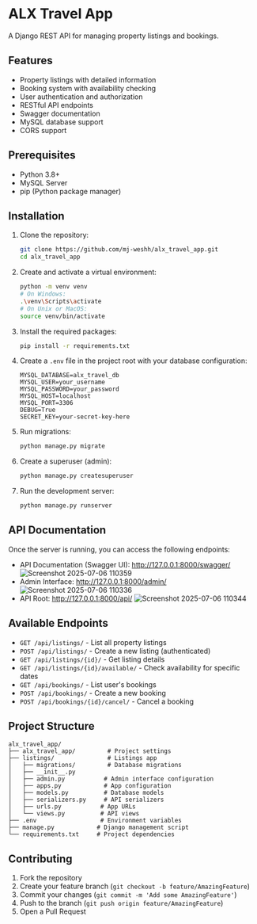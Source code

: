 # ALX Travel App

A Django REST API for managing property listings and bookings.

## Features

- Property listings with detailed information
- Booking system with availability checking
- User authentication and authorization
- RESTful API endpoints
- Swagger documentation
- MySQL database support
- CORS support

## Prerequisites

- Python 3.8+
- MySQL Server
- pip (Python package manager)

## Installation

1. Clone the repository:
   ```bash
   git clone https://github.com/mj-weshh/alx_travel_app.git
   cd alx_travel_app
   ```

2. Create and activate a virtual environment:
   ```bash
   python -m venv venv
   # On Windows:
   .\venv\Scripts\activate
   # On Unix or MacOS:
   source venv/bin/activate
   ```

3. Install the required packages:
   ```bash
   pip install -r requirements.txt
   ```

4. Create a `.env` file in the project root with your database configuration:
   ```
   MYSQL_DATABASE=alx_travel_db
   MYSQL_USER=your_username
   MYSQL_PASSWORD=your_password
   MYSQL_HOST=localhost
   MYSQL_PORT=3306
   DEBUG=True
   SECRET_KEY=your-secret-key-here
   ```

5. Run migrations:
   ```bash
   python manage.py migrate
   ```

6. Create a superuser (admin):
   ```bash
   python manage.py createsuperuser
   ```

7. Run the development server:
   ```bash
   python manage.py runserver
   ```

## API Documentation

Once the server is running, you can access the following endpoints:

- API Documentation (Swagger UI): http://127.0.0.1:8000/swagger/
  ![Screenshot 2025-07-06 110359](https://github.com/user-attachments/assets/a8faeb99-80df-461f-8f33-629fdbbcbeeb)
- Admin Interface: http://127.0.0.1:8000/admin/
  ![Screenshot 2025-07-06 110336](https://github.com/user-attachments/assets/69a044f8-7d9f-41a9-a42d-1d0685851ead)
- API Root: http://127.0.0.1:8000/api/
  ![Screenshot 2025-07-06 110344](https://github.com/user-attachments/assets/5a159416-2208-4c6a-8f99-b26a386be1da)

## Available Endpoints

- `GET /api/listings/` - List all property listings
- `POST /api/listings/` - Create a new listing (authenticated)
- `GET /api/listings/{id}/` - Get listing details
- `GET /api/listings/{id}/available/` - Check availability for specific dates
- `GET /api/bookings/` - List user's bookings
- `POST /api/bookings/` - Create a new booking
- `POST /api/bookings/{id}/cancel/` - Cancel a booking

## Project Structure

```
alx_travel_app/
├── alx_travel_app/         # Project settings
├── listings/               # Listings app
│   ├── migrations/         # Database migrations
│   ├── __init__.py
│   ├── admin.py           # Admin interface configuration
│   ├── apps.py            # App configuration
│   ├── models.py          # Database models
│   ├── serializers.py     # API serializers
│   ├── urls.py           # App URLs
│   └── views.py          # API views
├── .env                  # Environment variables
├── manage.py            # Django management script
└── requirements.txt     # Project dependencies
```

## Contributing

1. Fork the repository
2. Create your feature branch (`git checkout -b feature/AmazingFeature`)
3. Commit your changes (`git commit -m 'Add some AmazingFeature'`)
4. Push to the branch (`git push origin feature/AmazingFeature`)
5. Open a Pull Request
